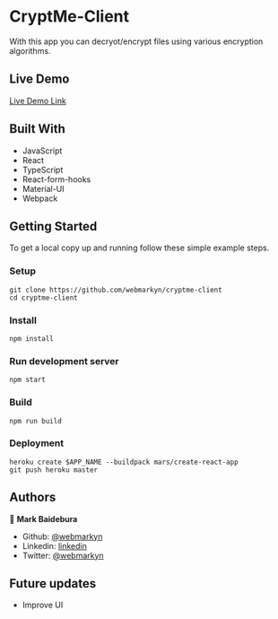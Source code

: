 # CryptMe-Client

With this app you can decryot/encrypt files using various encryption algorithms.

## Live Demo

[Live Demo Link](http://cryptme-client.vercel.app)

## Built With

- JavaScript
- React
- TypeScript
- React-form-hooks
- Material-UI
- Webpack

## Getting Started

To get a local copy up and running follow these simple example steps.

### Setup
    git clone https://github.com/webmarkyn/cryptme-client
    cd cryptme-client
### Install
    npm install
### Run development server
    npm start
### Build
    npm run build
### Deployment
    heroku create $APP_NAME --buildpack mars/create-react-app
    git push heroku master

## Authors

👤 **Mark Baidebura**

- Github: [@webmarkyn](https://github.com/webmarkyn)
- Linkedin: [linkedin](https://www.linkedin.com/in/mark-baidebura/)
- Twitter: [@webmarkyn](https://twitter.com/webmarkyn)

## Future updates  

- Improve UI

